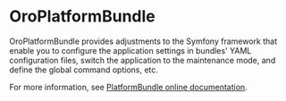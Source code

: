 # OroPlatformBundle

OroPlatformBundle provides adjustments to the Symfony framework that enable you to configure the application settings in bundles' YAML configuration files, switch the application to the maintenance mode, and define the global command options, etc.

For more information, see [PlatformBundle online documentation](https://doc.oroinc.com/backend/bundles/platform/PlatformBundle/).

